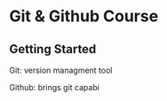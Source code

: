 # Git & Github Course

## Getting Started

Git: version managment tool

Github: brings git capabi
<!--stackedit_data:
eyJoaXN0b3J5IjpbMjAzOTIwNjcwMCwxOTU3MDk5Mzk1LC0yMD
g4NzQ2NjEyXX0=
-->